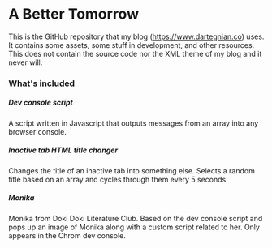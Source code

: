 # A Better Tomorrow
This is the GitHub repository that my blog (https://www.dartegnian.co) uses. It contains some assets, some stuff in development, and other resources.
This does not contain the source code nor the XML theme of my blog and it never will.

### What's included

##### Dev console script
A script written in Javascript that outputs messages from an array into any browser console.

##### Inactive tab HTML title changer
Changes the title of an inactive tab into something else. Selects a random title based on an array and cycles through them every 5 seconds.

##### Monika
Monika from Doki Doki Literature Club. Based on the dev console script and pops up an image of Monika along with a custom script related to her. Only appears in the Chrom dev console.
